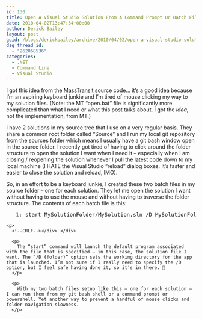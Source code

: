```yaml
---
id: 130
title: Open A Visual Studio Solution From A Command Prompt Or Batch File
date: 2010-04-02T13:47:34+00:00
author: Derick Bailey
layout: post
guid: /blogs/derickbailey/archive/2010/04/02/open-a-visual-studio-solution-from-a-command-prompt-or-batch-file.aspx
dsq_thread_id:
  - "262068536"
categories:
  - .NET
  - Command Line
  - Visual Studio
---
```

I got this idea from the [MassTransit](http://github.com/phatboyg/MassTransit) source code… it’s a good idea because I’m an aspiring keyboard junkie and I’m tired of mouse clicking my way to my solution files. (Note: the MT “open.bat” file is significantly more complicated than what I need or what this post talks about. I got the _idea_, not the implementation, from MT.)

I have 2 solutions in my source tree that I use on a very regular basis. They share a common root folder called “Source” and I run my local git repository from the sources folder which means I usually have a git bash window open in the source folder. I recently got tired of having to click around the folder structure to open the solution I want when I need it – especially when I am closing / reopening the solution whenever I pull the latest code down to my local machine (I HATE the Visual Studio “reload” dialog boxes. It’s faster and easier to close the solution and reload, IMO).

So, in an effort to be a keyboard junkie, I created these two batch files in my source folder – one for each solution. They let me open the solution I want without having to use the mouse and without having to traverse the folder structure. The contents of each batch file is this:

<div>
  <div>
    <pre><span style="color: #606060">   1:</span> start MySolutionFolder/MySolution.sln /D MySolutionFolder/</pre>
    
    <p>
      <!--CRLF--></div> </div> 
      
      <p>
        The “start” command will launch the default program associated with the file that is specified – in this case, the solution file I want. The “/D {folder}” option sets the working directory for the app that is launched. I’m not sure if I really need to specify the /D option, but I feel safe having done it, so it’s in there. 🙂
      </p>
      
      <p>
        With my two batch files setup like this – one for each solution – I can run them from my git bash shell or a command prompt or powershell. Yet another way to prevent a handful of mouse clicks and folder navigation slowness.
      </p>